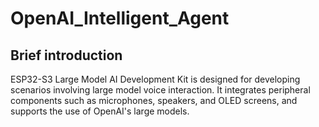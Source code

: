 # OpenAI_Intelligent_Agent

## Brief introduction
ESP32-S3 Large Model AI Development Kit is designed for developing scenarios involving large model voice interaction. It integrates peripheral components such as microphones, speakers, and OLED screens, and supports the use of OpenAI's large models.

